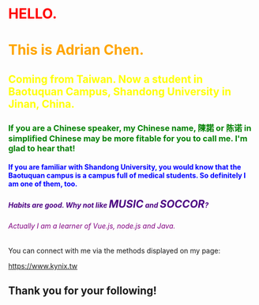 <h1 style="color: red">HELLO.</h1>

<h1 style="color: orange">This is Adrian Chen.</h1>

<h2 style="color: yellow">Coming from Taiwan. Now a student in Baotuquan Campus, Shandong University in Jinan, China.</h2>

<h3 style="color: green">If you are a Chinese speaker, my Chinese name, 陳諾 or 陈诺 in simplified Chinese may be more fitable for you to call me. I'm glad to hear that!</h3>

<h4 style = "color: blue">If you are familiar with Shandong University, you would know that the Baotuquan campus is a campus full of medical students. So definitely I am one of them, too.</h4>

<h5 style="color: indigo">Habits are good. Why not like <span style="font-weight: bold; font-size: 1.5em">MUSIC</span> and <span style="font-weight: bold; font-size: 1.5em">SOCCOR</span>? </h5>

<h6 style="color: purple">Actually I am a learner of Vue.js, node.js and Java.</h6>

You can connect with me via the methods displayed on my page:

<a href="https://www.kynix.tw">https://www.kynix.tw</a>
## Thank you for your following!
